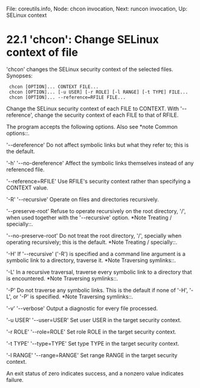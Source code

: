 File: coreutils.info,  Node: chcon invocation,  Next: runcon invocation,  Up: SELinux context

22.1 'chcon': Change SELinux context of file
============================================

'chcon' changes the SELinux security context of the selected files.
Synopses:

     chcon [OPTION]... CONTEXT FILE...
     chcon [OPTION]... [-u USER] [-r ROLE] [-l RANGE] [-t TYPE] FILE...
     chcon [OPTION]... --reference=RFILE FILE...

   Change the SELinux security context of each FILE to CONTEXT.  With
'--reference', change the security context of each FILE to that of
RFILE.

   The program accepts the following options.  Also see *note Common
options::.

'--dereference'
     Do not affect symbolic links but what they refer to; this is the
     default.

'-h'
'--no-dereference'
     Affect the symbolic links themselves instead of any referenced
     file.

'--reference=RFILE'
     Use RFILE's security context rather than specifying a CONTEXT
     value.

'-R'
'--recursive'
     Operate on files and directories recursively.

'--preserve-root'
     Refuse to operate recursively on the root directory, '/', when used
     together with the '--recursive' option.  *Note Treating /
     specially::.

'--no-preserve-root'
     Do not treat the root directory, '/', specially when operating
     recursively; this is the default.  *Note Treating / specially::.

'-H'
     If '--recursive' ('-R') is specified and a command line argument is
     a symbolic link to a directory, traverse it.  *Note Traversing
     symlinks::.

'-L'
     In a recursive traversal, traverse every symbolic link to a
     directory that is encountered.  *Note Traversing symlinks::.

'-P'
     Do not traverse any symbolic links.  This is the default if none of
     '-H', '-L', or '-P' is specified.  *Note Traversing symlinks::.

'-v'
'--verbose'
     Output a diagnostic for every file processed.

'-u USER'
'--user=USER'
     Set user USER in the target security context.

'-r ROLE'
'--role=ROLE'
     Set role ROLE in the target security context.

'-t TYPE'
'--type=TYPE'
     Set type TYPE in the target security context.

'-l RANGE'
'--range=RANGE'
     Set range RANGE in the target security context.

   An exit status of zero indicates success, and a nonzero value
indicates failure.

